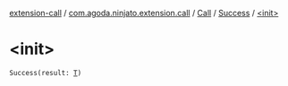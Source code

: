 [extension-call](../../../index.md) / [com.agoda.ninjato.extension.call](../../index.md) / [Call](../index.md) / [Success](index.md) / [&lt;init&gt;](./-init-.md)

# &lt;init&gt;

`Success(result: `[`T`](index.md#T)`)`